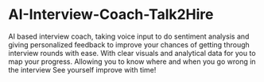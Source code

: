 # AI-Interview-Coach-Talk2Hire
AI based interview coach, taking voice input to do sentiment analysis and giving personalized feedback to improve your chances of getting through interview rounds with ease. With clear visuals and analytical data for you to map your progress.
Allowing you to know where and when you go wrong in the interview 
See yourself improve with time!

